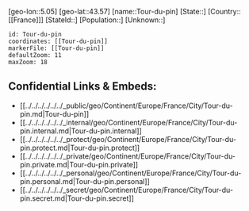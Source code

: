 ﻿---
location: [43.57,5.05]
mapzoom: [7,12] 
mapmarker: city 
type: City
tags:
- geo/City


SpocWebEntityId: 34934
isDeleted: false
confidential: public

---
[geo-lon::5.05]
[geo-lat::43.57]
[name::Tour-du-pin]
[State::]
[Country::[[France]]]
[StateId::]
[Population::]
[Unknown::]


```leaflet
id: Tour-du-pin
coordinates: [[Tour-du-pin]]
markerFile: [[Tour-du-pin]]
defaultZoom: 11 
maxZoom: 18
```


## Confidential Links & Embeds: 
- [[../../../../../../_public/geo/Continent/Europe/France/City/Tour-du-pin.md|Tour-du-pin]] 
- [[../../../../../../_internal/geo/Continent/Europe/France/City/Tour-du-pin.internal.md|Tour-du-pin.internal]] 
- [[../../../../../../_protect/geo/Continent/Europe/France/City/Tour-du-pin.protect.md|Tour-du-pin.protect]] 
- [[../../../../../../_private/geo/Continent/Europe/France/City/Tour-du-pin.private.md|Tour-du-pin.private]] 
- [[../../../../../../_personal/geo/Continent/Europe/France/City/Tour-du-pin.personal.md|Tour-du-pin.personal]] 
- [[../../../../../../_secret/geo/Continent/Europe/France/City/Tour-du-pin.secret.md|Tour-du-pin.secret]] 
